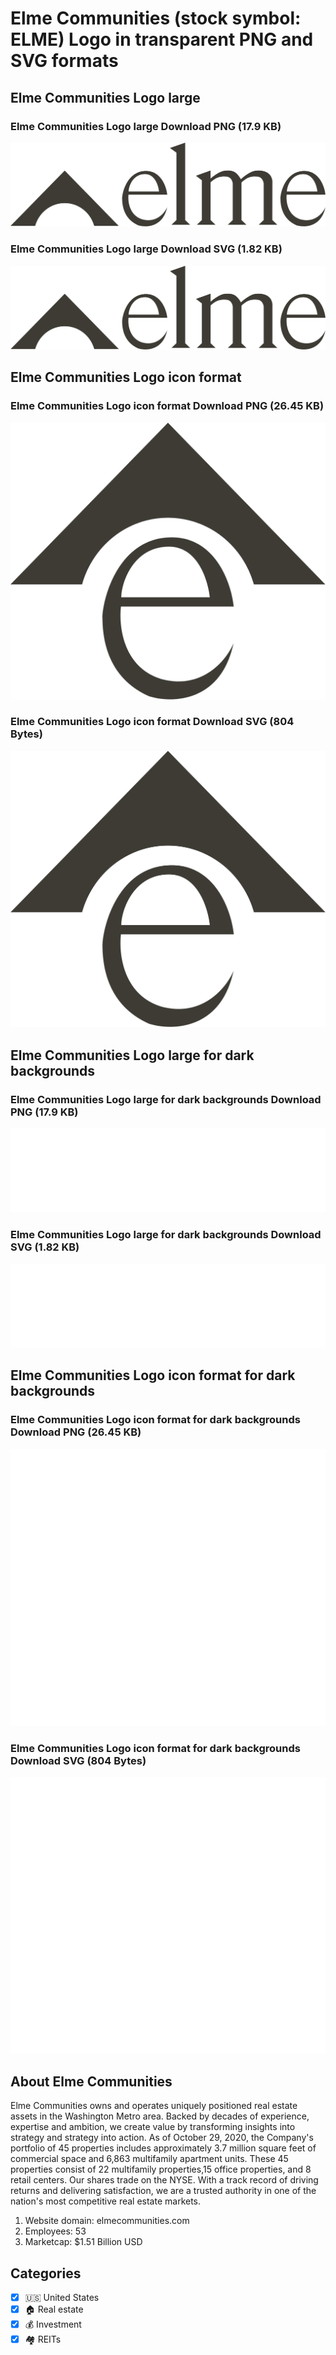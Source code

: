 # Elme Communities (stock symbol: ELME) Logo in transparent PNG and SVG formats

## Elme Communities Logo large

### Elme Communities Logo large Download PNG (17.9 KB)

![Elme Communities Logo large Download PNG (17.9 KB)](/img/orig/ELME_BIG-aa2d3b23.png)

### Elme Communities Logo large Download SVG (1.82 KB)

![Elme Communities Logo large Download SVG (1.82 KB)](/img/orig/ELME_BIG-7a6f3b85.svg)

## Elme Communities Logo icon format

### Elme Communities Logo icon format Download PNG (26.45 KB)

![Elme Communities Logo icon format Download PNG (26.45 KB)](/img/orig/ELME-fdb6a2d0.png)

### Elme Communities Logo icon format Download SVG (804 Bytes)

![Elme Communities Logo icon format Download SVG (804 Bytes)](/img/orig/ELME-a5575c8d.svg)

## Elme Communities Logo large for dark backgrounds

### Elme Communities Logo large for dark backgrounds Download PNG (17.9 KB)

![Elme Communities Logo large for dark backgrounds Download PNG (17.9 KB)](/img/orig/ELME_BIG.D-e047734d.png)

### Elme Communities Logo large for dark backgrounds Download SVG (1.82 KB)

![Elme Communities Logo large for dark backgrounds Download SVG (1.82 KB)](/img/orig/ELME_BIG.D-a59faab0.svg)

## Elme Communities Logo icon format for dark backgrounds

### Elme Communities Logo icon format for dark backgrounds Download PNG (26.45 KB)

![Elme Communities Logo icon format for dark backgrounds Download PNG (26.45 KB)](/img/orig/ELME.D-da480f76.png)

### Elme Communities Logo icon format for dark backgrounds Download SVG (804 Bytes)

![Elme Communities Logo icon format for dark backgrounds Download SVG (804 Bytes)](/img/orig/ELME.D-3837023e.svg)

## About Elme Communities

Elme Communities owns and operates uniquely positioned real estate assets in the Washington Metro area. Backed by decades of experience, expertise and ambition, we create value by transforming insights into strategy and strategy into action. As of October 29, 2020, the Company's portfolio of 45 properties includes approximately 3.7 million square feet of commercial space and 6,863 multifamily apartment units. These 45 properties consist of 22 multifamily properties,15 office properties, and 8 retail centers. Our shares trade on the NYSE. With a track record of driving returns and delivering satisfaction, we are a trusted authority in one of the nation's most competitive real estate markets.

1. Website domain: elmecommunities.com
2. Employees: 53
3. Marketcap: $1.51 Billion USD


## Categories
- [x] 🇺🇸 United States
- [x] 🏠 Real estate
- [x] 💰 Investment
- [x] 🏘️ REITs
